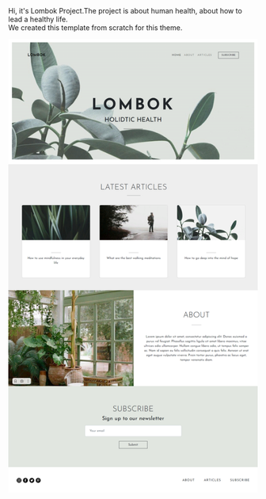<div>Hi, it's Lombok Project.The project is about human health, about how to lead a healthy life. </div>
<div> We created this template from scratch for this theme.</div>

![Screenshot](LombokProject.png)
